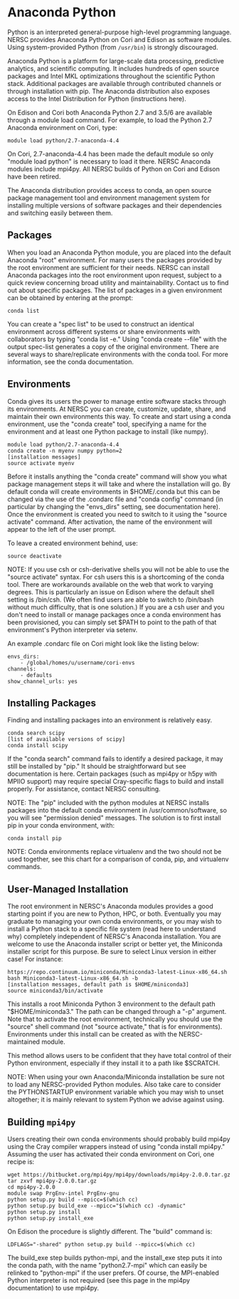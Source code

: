 
# Anaconda Python

Python is an interpreted general-purpose high-level programming language.
NERSC provides Anaconda Python on Cori and Edison as software modules.
Using system-provided Python (from `/usr/bin`) is strongly discouraged.

Anaconda Python is a platform for large-scale data processing, predictive analytics, and scientific computing.
It includes hundreds of open source packages and Intel MKL optimizations throughout the scientific Python stack.
Additional packages are available through contributed channels or through installation with pip.
The Anaconda distribution also exposes access to the Intel Distribution for Python (instructions here).

On Edison and Cori both Anaconda Python 2.7 and 3.5/6 are available through a module load command.
For example, to load the Python 2.7 Anaconda environment on Cori, type:

    module load python/2.7-anaconda-4.4

On Cori, 2.7-anaconda-4.4 has been made the default module so only "module load python" is necessary to load it there.
NERSC Anaconda modules include mpi4py.
All NERSC builds of Python on Cori and Edison have been retired.

The Anaconda distribution provides access to conda, an open source package management tool and environment management system for installing multiple versions of software packages and their dependencies and switching easily between them.

## Packages

When you load an Anaconda Python module, you are placed into the default Anaconda "root" environment.
For many users the packages provided by the root environment are sufficient for their needs.
NERSC can install Anaconda packages into the root environment upon request, subject to a quick review concerning broad utility and maintainability.
Contact us to find out about specific packages.
The list of packages in a given environment can be obtained by entering at the prompt:

    conda list

You can create a "spec list" to be used to construct an identical environment across different systems or share environments with collaborators by typing "conda list -e."
Using "conda create --file" with the output spec-list generates a copy of the original environment.
There are several ways to share/replicate environments with the conda tool.
For more information, see the conda documentation.

## Environments

Conda gives its users the power to manage entire software stacks through its environments.
At NERSC you can create, customize, update, share, and maintain their own environments this way.
To create and start using a conda environment, use the "conda create" tool, specifying a name for the environment and at least one Python package to install (like numpy).

    module load python/2.7-anaconda-4.4
    conda create -n myenv numpy python=2
    [installation messages]
    source activate myenv

Before it installs anything the "conda create" command will show you what package management steps it will take and where the installation will go.
By default conda will create environments in $HOME/.conda but this can be changed via the use of the .condarc file and "conda config" command (in particular by changing the "envs_dirs" setting, see documentation here).
Once the environment is created you need to switch to it using the "source activate" command.
After activation, the name of the environment will appear to the left of the user prompt.

To leave a created environment behind, use:

    source deactivate

NOTE: If you use csh or csh-derivative shells you will not be able to use the "source activate" syntax.
For csh users this is a shortcoming of the conda tool.
There are workarounds available on the web that work to varying degrees.
This is particularly an issue on Edison where the default shell setting is /bin/csh.
(We often find users are able to switch to /bin/bash without much difficulty, that is one solution.)
If you are a csh user and you don't need to install or manage packages once a conda environment has been provisioned, you can simply set $PATH to point to the path of that environment's Python interpreter via setenv.

An example .condarc file on Cori might look like the listing below:

    envs_dirs:
        - /global/homes/u/username/cori-envs
    channels:
        - defaults
    show_channel_urls: yes

## Installing Packages

Finding and installing packages into an environment is relatively easy.

    conda search scipy
    [list of available versions of scipy]
    conda install scipy

If the "conda search" command fails to identify a desired package, it may still be installed by "pip."
It should be straightforward but see documentation is here.
Certain packages (such as mpi4py or h5py with MPIIO support) may require special Cray-specific flags to build and install properly.
For assistance, contact NERSC consulting.

NOTE: The "pip" included with the python modules at NERSC installs packages into the default conda environment in /usr/common/software, so you will see "permission denied" messages.
The solution is to first install pip in your conda environment, with:

    conda install pip

NOTE: Conda environments replace virtualenv and the two should not be used together, see this chart for a comparison of conda, pip, and virtualenv commands.

## User-Managed Installation

The root environment in NERSC's Anaconda modules provides a good starting point if you are new to Python, HPC, or both.
Eventually you may graduate to managing your own conda environments, or you may wish to install a Python stack to a specific file system (read here to understand why) completely independent of NERSC's Anaconda installation.
You are welcome to use the Anaconda installer script or better yet, the Miniconda installer script for this purpose.
Be sure to select Linux version in either case!
For instance:

    https://repo.continuum.io/miniconda/Miniconda3-latest-Linux-x86_64.sh
    bash Miniconda3-latest-Linux-x86_64.sh -b
    [installation messages, default path is $HOME/miniconda3]
    source miniconda3/bin/activate

This installs a root Miniconda Python 3 environment to the default path "$HOME/miniconda3."
The path can be changed through a "-p" argument.
Note that to activate the root environment, technically you should use the "source" shell command (not "source activate," that is for environments).
Environments under this install can be created as with the NERSC-maintained module.

This method allows users to be confident that they have total control of their Python environment, especially if they install it to a path like $SCRATCH.

NOTE: When using your own Anaconda/Miniconda installation be sure not to load any NERSC-provided Python modules.
Also take care to consider the PYTHONSTARTUP environment variable which you may wish to unset altogether; it is mainly relevant to system Python we advise against using.

## Building `mpi4py`

Users creating their own conda environments should probably build mpi4py using the Cray compiler wrappers instead of using "conda install mpi4py."
Assuming the user has activated their conda environment on Cori, one recipe is:

    wget https://bitbucket.org/mpi4py/mpi4py/downloads/mpi4py-2.0.0.tar.gz
    tar zxvf mpi4py-2.0.0.tar.gz
    cd mpi4py-2.0.0
    module swap PrgEnv-intel PrgEnv-gnu
    python setup.py build --mpicc=$(which cc)
    python setup.py build_exe --mpicc="$(which cc) -dynamic"
    python setup.py install
    python setup.py install_exe

On Edison the procedure is slightly different.
The "build" command is:

    LDFLAGS="-shared" python setup.py build --mpicc=$(which cc)

The build_exe step builds python-mpi, and the install_exe step puts it into the conda path, with the name "python2.7-mpi" which can easily be relinked to "python-mpi" if the user prefers.
Of course, the MPI-enabled Python interpreter is not required (see this page in the mpi4py documentation) to use mpi4py.



